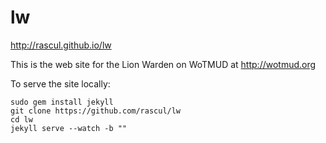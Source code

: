 lw
==

http://rascul.github.io/lw

This is the web site for the Lion Warden on WoTMUD at http://wotmud.org

To serve the site locally:

    sudo gem install jekyll
    git clone https://github.com/rascul/lw
    cd lw
    jekyll serve --watch -b ""
    